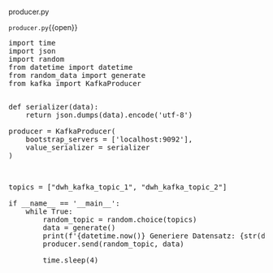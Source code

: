 producer.py

`producer.py`{{open}}

<pre class="file" data-filename="producer.py" data-target="replace">
import time
import json
import random
from datetime import datetime
from random_data import generate
from kafka import KafkaProducer
</pre>

<pre class="file" data-filename="producer.py" data-target="append">

def serializer(data):
    return json.dumps(data).encode('utf-8')

producer = KafkaProducer(
    bootstrap_servers = ['localhost:9092'],
    value_serializer = serializer
)    

</pre>

<pre class="file" data-filename="producer.py" data-target="append">

topics = ["dwh_kafka_topic_1", "dwh_kafka_topic_2"]

if __name__ == '__main__':
    while True:
        random_topic = random.choice(topics)
        data = generate()
        print(f'{datetime.now()} Generiere Datensatz: {str(data)}')
        producer.send(random_topic, data)

        time.sleep(4)      

</pre>